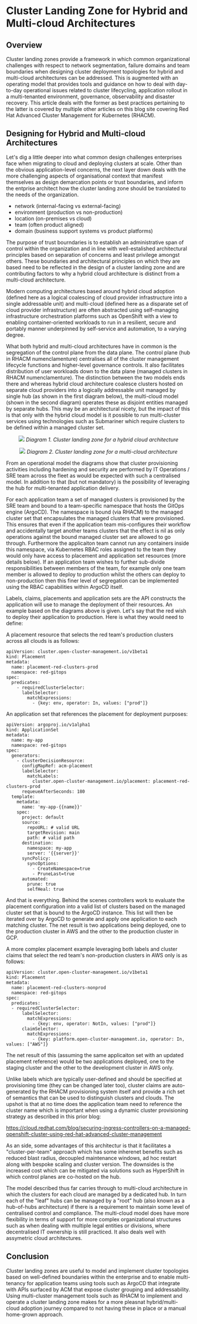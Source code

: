 # Cluster Landing Zone for Hybrid and Multi-cloud Architectures

## Overview

Cluster landing zones provide a framework in which common organizational challenges with respect to network segmentation, failure domains and team boundaries when designing cluster deployment topologies for hybrid and multi-cloud architectures can be addressed. This is augmented with an operating model that provides tools and guidance on how to deal with day-to-day operational issues related to cluster lifecycling, application rollout in a multi-tenanted environment, governance, observability and disaster recovery. This article deals with the former as best practices pertaining to the latter is covered by multiple other articles on this blog site covering Red Hat Advanced Cluster Management for Kubernetes (RHACM).

## Designing for Hybrid and Multi-cloud Architectures

Let's dig a little deeper into what common design challenges enterprises face when migrating to cloud and deploying clusters at scale. Other than the obvious application-level concerns, the next layer down deals with the more challenging aspects of organisational context that manifest themselves as design demarcation points or trust boundaries, and inform the entprise architect how the cluster landing zone should be translated to the needs of the organization.

- network (internal-facing vs external-facing)
- environment (production vs non-production)
- location (on-premises vs cloud)
- team (often product aligned)
- domain (business support systems vs product platforms)

The purpose of trust bourndaries is to establish an administrative span of control within the organization and in line with well-estalished architectural principles based on separation of concerns and least privilege amongst others. These boundaries and architectural principles on which they are based need to be reflected in the design of a cluster landing zone and are contributing factors to why a hybrid cloud architecture is distinct from a multi-cloud architecture. 

Modern computing architectures based around hybrid cloud adoption (defined here as a logical coalescing of cloud provider infrastructure into a single addressable unit) and multi-cloud (defined here as a disparate set of cloud provider infrastructure) are often abstracted using self-managing infrastructure orchestration platforms such as OpenShift with a view to enabling container-oriented workloads to run in a resilient, secure and portably manner underpinned by self-service and automation, to a varying degree. 

What both hybrid and multi-cloud architectures have in common is the segregation of the control plane from the data plane. The control plane (hub in RHACM numenclamenture) centralises all of the cluster management lifecycle functions and higher-level governance controls. It also facilitates distribution of user workloads down to the data plane (managed clusters in RHACM numenclamenture). The distinction between the two models ends there and whereas hybrid cloud architecture coalesce clusters hosted on separate cloud providers into a logically addressable unit managed by single hub (as shown in the first diagram below), the multi-cloud model (shown in the second diagram) operates these as disjoint entities managed by separate hubs. This may be an architectural nicety, but the impact of this is that only with the hybrid cloud model is it possible to run multi-cluster services using technologies such as Submariner which require clusters to be defined within a managed cluster set.

<p align="center">
  <img src="https://github.com/jwilms1971/blog/blob/main/acm/RHACM%20Operating%20Model%20-%20Hybrid-cloud.png">
  <em>Diagram 1. Cluster landing zone for a hybrid cloud architecture</em>
</p>

<p align="center">
  <img src="https://github.com/jwilms1971/blog/blob/main/acm/RHACM%20Operating%20Model%20-%20Multi-cloud.png">
  <em>Diagram 2. Cluster landing zone for a multi-cloud architecture</em>
</p>

From an operational model the diagrams show that cluster provisioning activities including hardening and security are performed by IT Operations / SRE team across the fleet as would be expected with such a centralised model. In addition to that (but not mandatory) is the possibility of leveraging the hub for multi-tenanted application delivery.

For each application team a set of managed clusters is provisioned by the SRE team and bound to a team-specific namespace that hosts the GitOps engine (ArgoCD). The namespace is bound (via RHACM) to the managed cluster set that encapsulates the managed clusters that were provisioned. This ensures that even if the application team mis-configures their workflow and accidentally target another teams clusters that the effect is nil as only operations against the bound managed cluster set are allowed to go through. Furthermore the applicaiton team cannot run any containers inside this namespace, via Kubernetes RBAC roles assigned to the team they would only have access to placement and application set resources (more details below). If an application team wishes to further sub-divide responsibilities between members of the team, for example only one team member is allowed to deploy to production whilst the others can deploy to non-production then this finer level of segregation can be implemented using the RBAC capabilities within ArgoCD itself.

Labels, claims, placements and application sets are the API constructs the application will use to manage the deployment of their resources. An example based on the diagrams above is given. Let's say that the red wish to deploy their application to production. Here is what they would need to define:

A placement resource that selects the red team's production clusters across all clouds is as follows:

	apiVersion: cluster.open-cluster-management.io/v1beta1
	kind: Placement
	metadata:
	  name: placement-red-clusters-prod
	  namespace: red-gitops
	spec:
	  predicates:
	    - requiredClusterSelector:
	      labelSelector:
	        matchExpressions:
	          - {key: env, operator: In, values: ["prod"]}

An application set that references the placement for deployment purposes:

	apiVersion: argoproj.io/v1alpha1
	kind: ApplicationSet
	metadata:
	  name: my-app
	  namespace: red-gitops
	spec:
	  generators:
	    - clusterDecisionResource:
	      configMapRef: acm-placement
	      labelSelector:
	        matchLabels:
	          cluster.open-cluster-management.io/placement: placement-red-clusters-prod
	      requeueAfterSeconds: 180
	  template:
	    metadata:
	      name: 'my-app-{{name}}'
	    spec:
	      project: default
	      source:
	        repoURL: # valid URL
	        targetRevision: main
	        path: # valid path
	      destination:
	        namespace: my-app
	        server: '{{server}}'
	      syncPolicy:
	        syncOptions:
	          - CreateNamespace=true
	          - PruneLast=true
	      automated:
	        prune: true
	        selfHeal: true

And that is everything. Behind the scenes controllers work to evaluate the placement configuration into a valid list of clusters based on the managed cluster set that is bound to the ArgoCD instance. This list will then be iterated over by ArgoCD to generate and apply one application to each matching cluster. The net result is two applications being deployed, one to the production cluster in AWS and the other to the production cluster in GCP.

A more complex placement example leveraging both labels and cluster claims that select the red team's non-production clusters in AWS only is as follows:

	apiVersion: cluster.open-cluster-management.io/v1beta1
	kind: Placement
	metadata:
	  name: placement-red-clusters-nonprod
	  namespace: red-gitops
	spec:
	  predicates:
	  - requiredClusterSelector:
	      labelSelector:
	        matchExpressions:
	          - {key: env, operator: NotIn, values: ["prod"]}
	      claimSelector:
	        matchExpressions:
	          - {key: platform.open-cluster-management.io, operator: In, values: ["AWS"]}

The net result of this (assuming the same applicaiton set with an updated placement reference) would be two applications deployed, one to the staging cluster and the other to the development cluster in AWS only.

Unlike labels which are typically user-defined and should be specified at provisioning time (they can be changed later too), cluster claims are auto-generated by the RHACM provisioning system itself and provide a rich set of semantics that can be used to distinguish clusters and clouds. The upshot is that at no time does the application team need to reference the cluster name which is important when using a dynamic cluster provisioning strategy as described in this prior blog:

https://cloud.redhat.com/blog/securing-ingress-controllers-on-a-managed-openshift-cluster-using-red-hat-advanced-cluster-management

As an side, some advantages of this architectur is that it facilitates a "cluster-per-team" approach which has some inherenet benefits such as reduced blast radius, decoupled maintenance windows, ad hoc restart along with bespoke scaling and cluster version. The downsides is the increased cost which can be mitigated via solutions such as HyperShift in which control planes are co-hosted on the hub.

The model described thus far carries through to multi-cloud architecture in which the clusters for each cloud are managed by a dedicated hub. In turn each of the "leaf" hubs can be managed by a "root" hub (also known as a hub-of-hubs architecture) if there is a requirement to maintain some level of centralised control and compliance. The multi-cloud model does have more flexibility in terms of support for more complex organizational structures such as when dealing with multiple legal entities or divisions, where decentralised IT ownership is still practiced. It also deals well with assymetric cloud architectures.

## Conclusion

Cluster landing zones are useful to model and implement cluster topologies based on well-defined boundaries within the enterprise and to enable multi-tenancy for application teams using tools such as ArgoCD that integrate with APIs surfaced by ACM that expose cluster grouping and addressability. Using multi-cluster management tools such as RHACM to implement and operate a cluster landing zone makes for a more pleasnat hybrid/multi-cloud adoption journey compared to not having these in place or a manual home-grown approach.
